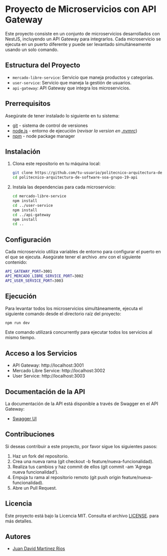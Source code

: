 # Proyecto de Microservicios con API Gateway

Este proyecto consiste en un conjunto de microservicios desarrollados con NestJS, incluyendo un API Gateway para integrarlos. Cada microservicio se ejecuta en un puerto diferente y puede ser levantado simultáneamente usando un solo comando.

## Estructura del Proyecto

- `mercado-libre-service`: Servicio que maneja productos y categorías.
- `user-service`: Servicio que maneja la gestión de usuarios.
- `api-gateway`: API Gateway que integra los microservicios.

## Prerrequisitos

Asegúrate de tener instalado lo siguiente en tu sistema:

- [git](https://git-scm.com/) - sistema de control de versiones
- [node.js](https://nodejs.org/en/) - entorno de ejecución (_revisar la version en [.nvmrc](./.nvmrc)_)
- [npm](https://www.npmjs.com/) - node package manager


## Instalación

1. Clona este repositorio en tu máquina local:

   ```bash
   git clone https://github.com/tu-usuario/politecnico-arquitectura-de-software-soa-grupo-19-api.git
   cd politecnico-arquitectura-de-software-soa-grupo-19-api
   ```

2. Instala las dependencias para cada microservicio:

   ```bash
   cd mercado-libre-service
   npm install
   cd ../user-service
   npm install
   cd ../api-gateway
   npm install
   cd ..
   ```

## Configuración

Cada microservicio utiliza variables de entorno para configurar el puerto en el que se ejecuta. Asegúrate tener el archivo .env con el siguiente contenido:

```bash
API_GATEWAY_PORT=3001
API_MERCADO_LIBRE_SERVICE_PORT=3002
API_USER_SERVICE_PORT=3003
```

## Ejecución

Para levantar todos los microservicios simultáneamente, ejecuta el siguiente comando desde el directorio raíz del proyecto:

```bash
npm run dev
```

Este comando utilizará concurrently para ejecutar todos los servicios al mismo tiempo.

## Acceso a los Servicios
- API Gateway: http://localhost:3001
- Mercado Libre Service: http://localhost:3002
- User Service: http://localhost:3003

## Documentación de la API

La documentación de la API está disponible a través de Swagger en el API Gateway:

- [Swagger UI](http://localhost:3001/api)

## Contribuciones

Si deseas contribuir a este proyecto, por favor sigue los siguientes pasos:

1. Haz un fork del repositorio.
2. Crea una nueva rama (git checkout -b feature/nueva-funcionalidad).
3. Realiza tus cambios y haz commit de ellos (git commit -am 'Agrega nueva funcionalidad').
4. Empuja tu rama al repositorio remoto (git push origin feature/nueva-funcionalidad).
5. Abre un Pull Request.

## Licencia

Este proyecto está bajo la Licencia MIT. Consulta el archivo [LICENSE](LICENSE). para más detalles.

## Autores
- [Juan David Martinez Rios](mailto:tinrios3@gmail.com)